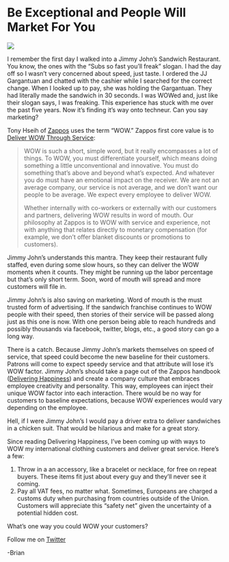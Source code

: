 <!--
id: 682647739
link: http://loudjet.com/a/be-exceptional-and-people-will-market-for-you
slug: be-exceptional-and-people-will-market-for-you
date: Thu Jun 10 2010 00:36:54 GMT-0500 (CDT)
publish: 2010-06-010
tags: 
-->


Be Exceptional and People Will Market For You
=============================================

![](http://media.tumblr.com/tumblr_l3s3d6idBH1qzbc4f.jpg)

I remember the first day I walked into a Jimmy John’s Sandwich
Restaurant. You know, the ones with the “Subs so fast you’ll freak”
slogan. I had the day off so I wasn’t very concerned about speed, just
taste. I ordered the JJ Gargantuan and chatted with the cashier while I
searched for the correct change. When I looked up to pay, she was
holding the Gargantuan. They had literally made the sandwich in 30
seconds. I was WOWed and, just like their slogan says, I was freaking.
This experience has stuck with me over the past five years. Now it’s
finding it’s way onto techneur. Can you say marketing?

Tony Hseih of [Zappos](http://www.zappos.com "zappos.com") uses the term
“WOW.” Zappos first core value is to [Deliver WOW Through
Service](http://about.zappos.com/our-unique-culture/zappos-core-values/deliver-wow-through-service):

> WOW is such a short, simple word, but it really encompasses a lot of
> things. To WOW, you must differentiate yourself, which means doing
> something a little unconventional and innovative. You must do
> something that’s above and beyond what’s expected. And whatever you do
> must have an emotional impact on the receiver. We are not an average
> company, our service is not average, and we don’t want our people to
> be average. We expect every employee to deliver WOW.
>
> Whether internally with co-workers or externally with our customers
> and partners, delivering WOW results in word of mouth. Our philosophy
> at Zappos is to WOW with service and experience, not with anything
> that relates directly to monetary compensation (for example, we don’t
> offer blanket discounts or promotions to customers).

Jimmy John’s understands this mantra. They keep their restaurant fully
staffed, even during some slow hours, so they can deliver the WOW
moments when it counts. They might be running up the labor percentage
but that’s only short term. Soon, word of mouth will spread and more
customers will file in.

Jimmy John’s is also saving on marketing. Word of mouth is the must
trusted form of advertising. If the sandwich franchise continues to WOW
people with their speed, then stories of their service will be passed
along just as this one is now. With one person being able to reach
hundreds and possibly thousands via facebook, twitter, blogs, etc., a
good story can go a long way.

There is a catch. Because Jimmy John’s markets themselves on speed of
service, that speed could become the new baseline for their customers.
Patrons will come to expect speedy service and that attribute will lose
it’s WOW factor. Jimmy John’s should take a page out of the Zappos
handbook ([Delivering
Happiness](http://www.deliveringhappinessbook.com/ "eliveringhappinessbook.com"))
and create a company culture that embraces employee creativity and
personality. This way, employees can inject their unique WOW factor into
each interaction. There would be no way for customers to baseline
expectations, because WOW experiences would vary depending on the
employee.

Hell, if I were Jimmy John’s I would pay a driver extra to deliver
sandwiches in a chicken suit. That would be hilarious and make for a
great story.

Since reading Delivering Happiness, I’ve been coming up with ways to WOW
my international clothing customers and deliver great service. Here’s a
few:

1.  Throw in a an accessory, like a bracelet or necklace, for free on
    repeat buyers. These items fit just about every guy and they’ll
    never see it coming.
2.  Pay all VAT fees, no matter what. Sometimes, Europeans are charged a
    customs duty when purchasing from countries outside of the Union.
    Customers will appreciate this “safety net” given the uncertainty of
    a potential hidden cost.

What’s one way you could WOW your customers?

Follow me on
[Twitter](http://twitter.com/brianlambelet "Follow Brian on Twitter")

-Brian

